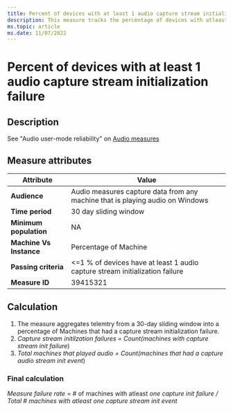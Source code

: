 ```yaml
---
title: Percent of devices with at least 1 audio capture stream initialization failure 
description: This measure tracks the percentage of devices with atleast one ACI capture stream initialization failure
ms.topic: article
ms.date: 11/07/2022
---
```


# Percent of devices with at least 1 audio capture stream initialization failure

## Description

See "Audio user-mode reliability" on [Audio measures](audio-measures.md)

## Measure attributes

|Attribute|Value|
|----|----|
|**Audience**|Audio measures capture data from any machine that is playing audio on Windows|
|**Time period**|30 day sliding window|
|**Minimum population**|NA|
|**Machine Vs Instance**|Percentage of Machine|
|**Passing criteria**|<=1 % of devices have at least 1 audio capture stream initialization failure|
|**Measure ID**|39415321|

## Calculation

1. The measure aggregates telemtry from a 30-day sliding window into a percentage of Machines that had a capture stream initialization failure.
2. *Capture stream initilzation failures = Count(machines with capture stream init failure*)
3. *Total machines that played audio = Count(machines that had a capture audio stream init event*)

### Final calculation

*Measure failure rate* = # of machines with atleast *one capture init failure / Total* # *machines with atleast one capture stream init event*
